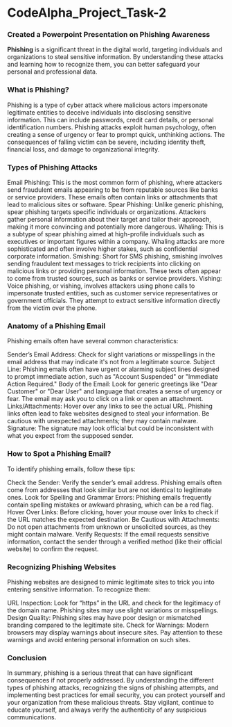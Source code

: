 # CodeAlpha_Project_Task-2
### Created a Powerpoint Presentation on Phishing Awareness

**Phishing** is a significant threat in the digital world, targeting individuals and organizations to steal sensitive information. By understanding these attacks and learning how to recognize them, you can better safeguard your personal and professional data.


### What is Phishing?
Phishing is a type of cyber attack where malicious actors impersonate legitimate entities to deceive individuals into disclosing sensitive information. This can include passwords, credit card details, or personal identification numbers. Phishing attacks exploit human psychology, often creating a sense of urgency or fear to prompt quick, unthinking actions. The consequences of falling victim can be severe, including identity theft, financial loss, and damage to organizational integrity.


### Types of Phishing Attacks
Email Phishing: This is the most common form of phishing, where attackers send fraudulent emails appearing to be from reputable sources like banks or service providers. These emails often contain links or attachments that lead to malicious sites or software.
Spear Phishing: Unlike generic phishing, spear phishing targets specific individuals or organizations. Attackers gather personal information about their target and tailor their approach, making it more convincing and potentially more dangerous.
Whaling: This is a subtype of spear phishing aimed at high-profile individuals such as executives or important figures within a company. Whaling attacks are more sophisticated and often involve higher stakes, such as confidential corporate information.
Smishing: Short for SMS phishing, smishing involves sending fraudulent text messages to trick recipients into clicking on malicious links or providing personal information. These texts often appear to come from trusted sources, such as banks or service providers.
Vishing: Voice phishing, or vishing, involves attackers using phone calls to impersonate trusted entities, such as customer service representatives or government officials. They attempt to extract sensitive information directly from the victim over the phone.


### Anatomy of a Phishing Email
Phishing emails often have several common characteristics:

Sender’s Email Address: Check for slight variations or misspellings in the email address that may indicate it's not from a legitimate source.
Subject Line: Phishing emails often have urgent or alarming subject lines designed to prompt immediate action, such as "Account Suspended" or "Immediate Action Required."
Body of the Email: Look for generic greetings like "Dear Customer" or "Dear User" and language that creates a sense of urgency or fear. The email may ask you to click on a link or open an attachment.
Links/Attachments: Hover over any links to see the actual URL. Phishing links often lead to fake websites designed to steal your information. Be cautious with unexpected attachments; they may contain malware.
Signature: The signature may look official but could be inconsistent with what you expect from the supposed sender.


### How to Spot a Phishing Email?
To identify phishing emails, follow these tips:

Check the Sender: Verify the sender’s email address. Phishing emails often come from addresses that look similar but are not identical to legitimate ones.
Look for Spelling and Grammar Errors: Phishing emails frequently contain spelling mistakes or awkward phrasing, which can be a red flag.
Hover Over Links: Before clicking, hover your mouse over links to check if the URL matches the expected destination.
Be Cautious with Attachments: Do not open attachments from unknown or unsolicited sources, as they might contain malware.
Verify Requests: If the email requests sensitive information, contact the sender through a verified method (like their official website) to confirm the request.


### Recognizing Phishing Websites
Phishing websites are designed to mimic legitimate sites to trick you into entering sensitive information. To recognize them:

URL Inspection: Look for “https” in the URL and check for the legitimacy of the domain name. Phishing sites may use slight variations or misspellings.
Design Quality: Phishing sites may have poor design or mismatched branding compared to the legitimate site.
Check for Warnings: Modern browsers may display warnings about insecure sites. Pay attention to these warnings and avoid entering personal information on such sites.


### Conclusion
In summary, phishing is a serious threat that can have significant consequences if not properly addressed. By understanding the different types of phishing attacks, recognizing the signs of phishing attempts, and implementing best practices for email security, you can protect yourself and your organization from these malicious threats. Stay vigilant, continue to educate yourself, and always verify the authenticity of any suspicious communications.
